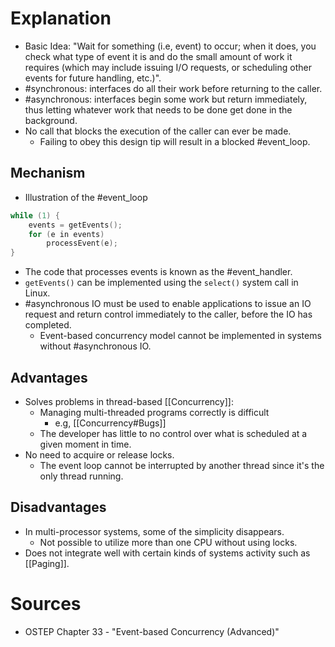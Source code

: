 # Explanation
- Basic Idea: "Wait for something (i.e, event) to occur; when it does, you check what type of event it is and do the small amount of work it requires (which may include issuing I/O requests, or scheduling other events for future handling, etc.)".
- #synchronous: interfaces do all their work before returning to the caller.
- #asynchronous: interfaces begin some work but return immediately, thus letting whatever work that needs to be done get done in the background.
- No call that blocks the execution of the caller can ever be made.
	- Failing to obey this design tip will result in a blocked #event_loop.
## Mechanism
- Illustration of the #event_loop
```C
while (1) {
	events = getEvents();
	for (e in events)
		processEvent(e);
}
```
- The code that processes events is known as the #event_handler.
- `getEvents()` can be implemented using the `select()` system call in Linux.
- #asynchronous IO must be used to enable applications to issue an IO request and return control immediately to the caller, before the IO has completed.
	- Event-based concurrency model cannot be implemented in systems without #asynchronous IO.

## Advantages
- Solves problems in thread-based [[Concurrency]]:
	- Managing multi-threaded programs correctly is difficult
		- e.g, [[Concurrency#Bugs]]
	- The developer has little to no control over what is scheduled at a given moment in time.
- No need to acquire or release locks.
	- The event loop cannot be interrupted by another thread since it's the only thread running.

## Disadvantages
- In multi-processor systems, some of the simplicity disappears.
	- Not possible to utilize more than one CPU without using locks.
- Does not integrate well with certain kinds of systems activity such as [[Paging]].

# Sources
- OSTEP Chapter 33 - "Event-based Concurrency (Advanced)"